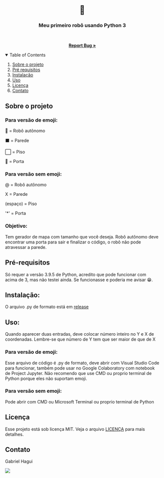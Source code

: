 <h1 align="center">🤖</h1>
<h3 align="center">Meu primeiro robô usando Python 3</h3>

<br />
<p align="center">
  <a href="https://github.com/CrashXBETAX/My_first_robot/issues"><strong>Report Bug »</strong></a>
</p>
<details open="open">
  <summary>Table of Contents</summary>
  <ol>
    <li>
      <a href="#sobre-o-projeto">Sobre o projeto</a>
    </li>
    <li>
      <a href="#pré-requisitos">Pré requisitos</a>
    </li>
    <li><a href="#instalação">Instalação</a></li>
    <li><a href="#uso">Uso</a></li>
    <li><a href="#licença">Licença</a></li>
    <li><a href="#contato">Contato</a></li>
  </ol>
</details>

## Sobre o projeto
### Para versão de emoji:
🤖 = Robô autônomo

⬛ = Parede

⬜ = Piso

🚪 = Porta

### Para versão sem emoji:
@ = Robô autônomo

X = Parede

(espaço) = Piso

'*' = Porta

### Objetivo:

Tem gerador de mapa com tamanho que você deseja. Robô autônomo deve encontrar uma porta para sair e finalizar o código, o robô não pode atravessar a parede. 

## Pré-requisitos
Só requer a versão 3.9.5 de Python, acredito que pode funcionar com acima de 3, mas não testei ainda. Se funcionasse e poderia me avisar 😁.

## Instalação:
O arquivo .py de formato está em [release](https://github.com/CrashXBETAX/My_first_robot/releases)
## Uso:
Quando aparecer duas entradas, deve colocar número inteiro no Y e X de coordenadas. Lembre-se que número de Y tem que ser maior de que de X
### Para versão de emoji: 
Esse arquivo de código é .py de formato, deve abrir com Visual Studio Code para funcionar, também pode usar no Google Colaboratory com notebook de Project Jupyter. Não recomendo que use CMD ou proprio terminal de Python porque eles não suportam emoji. 
### Para versão sem emoji:
Pode abrir com CMD ou Microsoft Terminal ou proprio terminal de Python

## Licença
Esse projeto está sob licença MIT. Veja o arquivo [LICENÇA](LICENSE) para mais detalhes.<br>

## Contato
Gabriel Hagui

<a href="mailto:gabrielhagui@live.com" target="_blank"><img src="https://img.shields.io/badge/Microsoft_Outlook-0078D4?style=for-the-badge&logo=microsoft-outlook&logoColor=white" target="_blank"></a>


